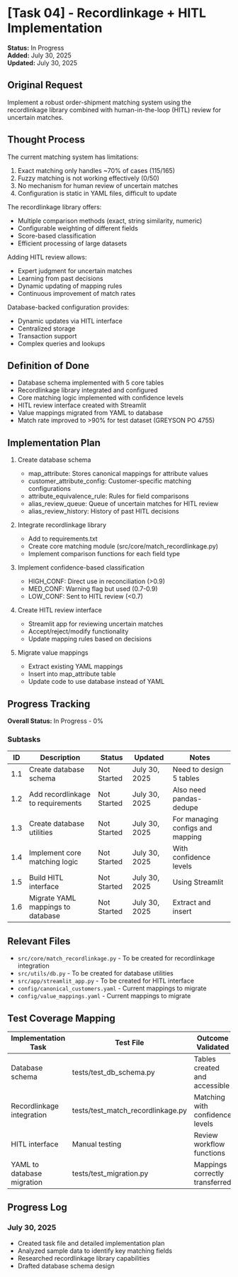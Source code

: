 # [Task 04] - Recordlinkage + HITL Implementation

**Status:** In Progress  
**Added:** July 30, 2025  
**Updated:** July 30, 2025

## Original Request
Implement a robust order-shipment matching system using the recordlinkage library combined with human-in-the-loop (HITL) review for uncertain matches.

## Thought Process
The current matching system has limitations:
1. Exact matching only handles ~70% of cases (115/165)
2. Fuzzy matching is not working effectively (0/50)
3. No mechanism for human review of uncertain matches
4. Configuration is static in YAML files, difficult to update

The recordlinkage library offers:
- Multiple comparison methods (exact, string similarity, numeric)
- Configurable weighting of different fields
- Score-based classification
- Efficient processing of large datasets

Adding HITL review allows:
- Expert judgment for uncertain matches
- Learning from past decisions
- Dynamic updating of mapping rules
- Continuous improvement of match rates

Database-backed configuration provides:
- Dynamic updates via HITL interface
- Centralized storage
- Transaction support
- Complex queries and lookups

## Definition of Done
- Database schema implemented with 5 core tables
- Recordlinkage library integrated and configured
- Core matching logic implemented with confidence levels
- HITL review interface created with Streamlit
- Value mappings migrated from YAML to database
- Match rate improved to >90% for test dataset (GREYSON PO 4755)

## Implementation Plan
1. Create database schema
   - map_attribute: Stores canonical mappings for attribute values
   - customer_attribute_config: Customer-specific matching configurations
   - attribute_equivalence_rule: Rules for field comparisons
   - alias_review_queue: Queue of uncertain matches for HITL review
   - alias_review_history: History of past HITL decisions

2. Integrate recordlinkage library
   - Add to requirements.txt
   - Create core matching module (src/core/match_recordlinkage.py)
   - Implement comparison functions for each field type

3. Implement confidence-based classification
   - HIGH_CONF: Direct use in reconciliation (>0.9)
   - MED_CONF: Warning flag but used (0.7-0.9)
   - LOW_CONF: Sent to HITL review (<0.7)

4. Create HITL review interface
   - Streamlit app for reviewing uncertain matches
   - Accept/reject/modify functionality
   - Update mapping rules based on decisions

5. Migrate value mappings
   - Extract existing YAML mappings
   - Insert into map_attribute table
   - Update code to use database instead of YAML

## Progress Tracking

**Overall Status:** In Progress - 0%

### Subtasks
| ID | Description | Status | Updated | Notes |
|----|-------------|--------|---------|-------|
| 1.1 | Create database schema | Not Started | July 30, 2025 | Need to design 5 tables |
| 1.2 | Add recordlinkage to requirements | Not Started | July 30, 2025 | Also need pandas-dedupe |
| 1.3 | Create database utilities | Not Started | July 30, 2025 | For managing configs and mapping |
| 1.4 | Implement core matching logic | Not Started | July 30, 2025 | With confidence levels |
| 1.5 | Build HITL interface | Not Started | July 30, 2025 | Using Streamlit |
| 1.6 | Migrate YAML mappings to database | Not Started | July 30, 2025 | Extract and insert |

## Relevant Files

- `src/core/match_recordlinkage.py` - To be created for recordlinkage integration
- `src/utils/db.py` - To be created for database utilities
- `src/app/streamlit_app.py` - To be created for HITL interface
- `config/canonical_customers.yaml` - Current mappings to migrate
- `config/value_mappings.yaml` - Current mappings to migrate

## Test Coverage Mapping

| Implementation Task                | Test File                               | Outcome Validated                    |
|------------------------------------|----------------------------------------|------------------------------------|
| Database schema                    | tests/test_db_schema.py                | Tables created and accessible       |
| Recordlinkage integration          | tests/test_match_recordlinkage.py      | Matching with confidence levels     |
| HITL interface                     | Manual testing                         | Review workflow functions           |
| YAML to database migration         | tests/test_migration.py                | Mappings correctly transferred      |

## Progress Log

### July 30, 2025
- Created task file and detailed implementation plan
- Analyzed sample data to identify key matching fields
- Researched recordlinkage library capabilities
- Drafted database schema design

